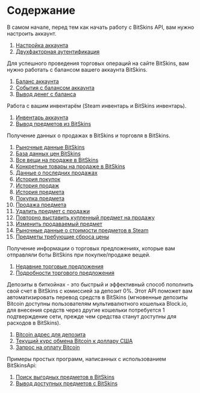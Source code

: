 # Содержание

В самом начале, перед тем как начать работу с BitSkins API, вам нужно настроить аккаунт.
1. [Настройка аккаунта](https://github.com/Captious99/BitSkinsApi/blob/master/docs/ru/account/account_setup.md)
2. [Двухфакторная аутентификация](https://github.com/Captious99/BitSkinsApi/blob/master/docs/ru/account/two_factor_authentication.md)

Для успешного проведения торговых операций на сайте BitSkins, вам нужно работать с балансом вашего аккаунта BitSkins.
1. [Баланс аккаунта](https://github.com/Captious99/BitSkinsApi/blob/master/docs/ru/balance/account_balance.md)
2. [События с балансом аккаунта](https://github.com/Captious99/BitSkinsApi/blob/master/docs/ru/balance/money_events.md)
3. [Вывод денег с баланса](https://github.com/Captious99/BitSkinsApi/blob/master/docs/ru/balance/withdraw_money.md)

Работа с вашим инвентарём (Steam инвентарь и BitSkins инвентарь).
1. [Инвентарь аккаунта](https://github.com/Captious99/BitSkinsApi/blob/master/docs/ru/inventory/account_inventory.md)
2. [Вывод предметов из BitSkins](https://github.com/Captious99/BitSkinsApi/blob/master/docs/ru/inventory/withdraw_item.md)

Получение данных о продажах в BitSkins и торговля в BitSkins.
1. [Рыночные данные BitSkins](https://github.com/Captious99/BitSkinsApi/blob/master/docs/ru/market/market_data.md)
2. [База данных цен BitSkins](https://github.com/Captious99/BitSkinsApi/blob/master/docs/ru/market/price_database.md)
3. [Все вещи на продаже в BitSkins](https://github.com/Captious99/BitSkinsApi/blob/master/docs/ru/market/inventory_on_sale.md)
4. [Конкретные товары на продаже в BitSkins](https://github.com/Captious99/BitSkinsApi/blob/master/docs/ru/market/specific_items_on_sale.md)
5. [Данные о последних продажах](https://github.com/Captious99/BitSkinsApi/blob/master/docs/ru/market/recent_sale.md)
6. [История покупок](https://github.com/Captious99/BitSkinsApi/blob/master/docs/ru/market/buy_history.md)
7. [История продаж](https://github.com/Captious99/BitSkinsApi/blob/master/docs/ru/market/sell_history.md)
8. [История предмета](https://github.com/Captious99/BitSkinsApi/blob/master/docs/ru/market/item_history.md)
9. [Покупка предмета](https://github.com/Captious99/BitSkinsApi/blob/master/docs/ru/market/buy_item.md)
10. [Продажа предмета](https://github.com/Captious99/BitSkinsApi/blob/master/docs/ru/market/sell_item.md)
11. [Удалить предмет с продажи](https://github.com/Captious99/BitSkinsApi/blob/master/docs/ru/market/delist_item.md)
12. [Повторно выставить купленный предмет на продажу](https://github.com/Captious99/BitSkinsApi/blob/master/docs/ru/market/relist_item.md)
13. [Изменить продаваемый предмет](https://github.com/Captious99/BitSkinsApi/blob/master/docs/ru/market/modify_sale.md)
14. [Рыночные данные о стоимости предметов в Steam](https://github.com/Captious99/BitSkinsApi/blob/master/docs/ru/market/steam_price_data.md)
15. [Предметы требующие сброса цены](https://github.com/Captious99/BitSkinsApi/blob/master/docs/ru/market/reset_price_items.md)

Получение информации о торговых предложениях, которые вам отправляли боты BitSkins при покупке/продаже вещей.
1. [Недавние торговые предложения](https://github.com/Captious99/BitSkinsApi/blob/master/docs/ru/trade/recent_trade_offers.md)
2. [Подробности торгового предложения](https://github.com/Captious99/BitSkinsApi/blob/master/docs/ru/trade/trade_details.md)

Депозиты в биткойнах - это быстрый и эффективный способ пополнить свой счет в BitSkins с комиссией за депозит 0%. Этот API поможет вам автоматизировать перевод средств в BitSkins (мгновенные депозиты Bitcoin доступны пользователям мультивалютного кошелька Block.io, для внесения средств через другие кошельки потребуется 1 подтверждение сети, прежде чем средства станут доступны для расходов в BitSkins).
1. [Bitcoin адрес для депозита](https://github.com/Captious99/BitSkinsApi/blob/master/docs/ru/crypto/bitcoin_deposit_address.md)
2. [Текущий курс обмена Bitcoin к доллару США](https://github.com/Captious99/BitSkinsApi/blob/master/docs/ru/crypto/bitcoin_deposit_rate.md)
3. [Запрос на оплату Bitcoin](https://github.com/Captious99/BitSkinsApi/blob/master/docs/ru/crypto/create_bitcoin_deposit.md)

Примеры простых программ, написанных с использованием BitSkinsApi:
1. [Поиск выгодных предметов в BitSkins](https://github.com/Captious99/BitSkinsApi/blob/master/docs/ru/code_examples/find_profitable_items.md)
2. [Вывод доступных предметов с BitSkins](https://github.com/Captious99/BitSkinsApi/blob/master/docs/ru/code_examples/withdraw_available_items.md)
